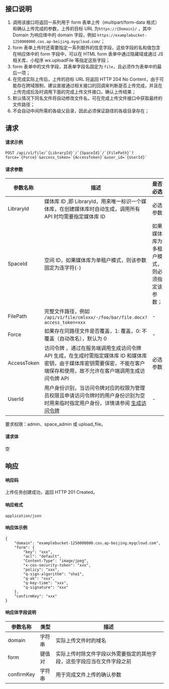 ## 接口说明
1. 调用该接口将返回一系列用于 form 表单上传（multipart/form-data 格式）和确认上传完成的参数，上传的目标 URL 为`https://{Domain}/` ，其中 Domain 为响应体中的 domain 字段，例如 `https://examplebucket-1250000000.cos.ap-beijing.myqcloud.com/`；
2. form 表单上传时还需要指定一系列额外的信息字段，这些字段的名和值包含在响应体中的 form 字段中，可以在 HTML form 表单中通过隐藏域或通过 JS 相关库、小程序 wx.uploadFile 等指定这些字段；
3. form 表单中的文件字段，其表单字段名固定为 `file`，且必须作为表单中的最后一项；
4. 在完成实际上传后，上传的目标 URL 将返回 HTTP 204 No Content，由于可能存在跨域限制，建议直接通过相关接口的回调来判断是否上传完成，并且在上传完成后及时调用下面的完成上传文件接口，确认上传结果；
5. 默认情况下同名文件将自动修改文件名，可在完成上传文件接口中获取最终的文件路径；
6. 不会自动中间所需的各级父目录，因此必须保证路径的各级目录存在；

## 请求

#### 请求示例

```plaintext
POST /api/v1/file/`{LibraryId}`/`{SpaceId}`/`{FilePath}`?force=`{Force}`&access_token=`{AccessToken}`&user_id=`{UserId}`
```

#### 请求参数
| 参数名称    | 描述                                                         | 是否必选                                                     |
| ----------- | ------------------------------------------------------------ | ------------------------------------------------------------ |
| LibraryId   | 媒体库 ID ,即 LibraryId，用来唯一标识一个媒体库，在创建媒体库时自动生成，调用所有 API 时均需要指定媒体库 ID    | 必选参数                                                     |
| SpaceId | 空间 ID，如果媒体库为单租户模式，则该参数固定为连字符(`-`) | 如果媒体库为多租户模式，则必须指定该参数； |
| FilePath    | 完整文件路径，例如 `/api/v1/file/cmlxxx/-/foo/bar/file.docx?access_token=xxx` | -                                                            |
| Force       | 如果存在同路径文件是否覆盖，1: 覆盖，0: 不覆盖（自动改名），默认为 0 | -                                                            |
| AccessToken | 访问令牌 ，通过在服务端调用生成访问令牌 API 生成，在生成时需指定媒体库 ID 和媒体库密钥，由于媒体库密钥需要保密，不能在客户端保存和使用，故不允许在客户端调用生成访问令牌 API                                                  | 必选参数                                                     |
| UserId      | 用户身份识别，当访问令牌对应的权限为管理员权限且申请访问令牌时的用户身份识别为空时用来临时指定用户身份，详情请参阅 [生成访问令牌](https://cloud.tencent.com/document/product/1339/49964) | -                                                            |

要求权限：admin、space_admin 或 upload_file。
#### 请求体
空

## 响应
#### 响应码
上传任务创建成功，返回 HTTP 201 Created。
#### 响应格式
`application/json`
#### 响应体示例
```plaintext
{
    "domain": "examplebucket-1250000000.cos.ap-beijing.myqcloud.com",
    "form": {
        "key": "xxx",
        "acl": "default",
        "Content-Type": "image/jpeg",
        "x-cos-security-token": "xxx",
        "policy": "xxx",
        "q-sign-algorithm": "sha1",
        "q-ak": "xxx",
        "q-key-time": "xxx",
        "q-signature": "xxx"
    },
    "confirmKey": "xxx"
}
```

#### 响应体字段说明
 
| 参数名称   | 类型   | 描述                                                         |
| ---------- | ------ | ------------------------------------------------------------ |
| domain     | 字符串 | 实际上传文件时的域名                                         |
| form       | 键值对 | 实际上传时除文件字段以外需要指定的其他字段，这些字段应当在文件字段之前 |
| confirmKey | 字符串 | 用于完成文件上传的确认参数                                   |
